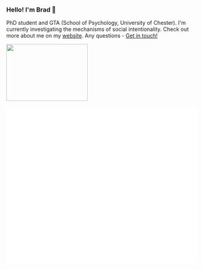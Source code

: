 ### Hello! I'm Brad 👋
PhD student and GTA (School of Psychology, University of Chester). I'm currently investigating the mechanisms of social intentionality. Check out more about me on my [website](https://bradleykennedy.co.uk). Any questions - [Get in touch!](https://bradleykennedy.co.uk/contact)

<img src="https://dl.dropbox.com/s/js5w2w3tltn58gy/RISC%20Logo%20crop.PNG?dl=0" data-canonical-src="https://gyazo.com/eb5c5741b6a9a16c692170a41a49c858.png" width="215" height="150" />

![Metrics](https://github.com/b-kennedy0/b-kennedy0/blob/master/github-metrics.svg)
